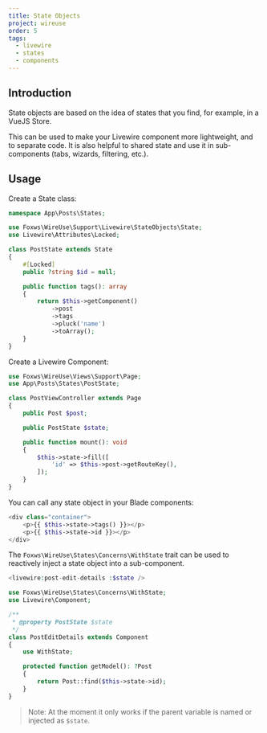 ```yaml
---
title: State Objects
project: wireuse
order: 5
tags:
  - livewire
  - states
  - components
---
```


## Introduction

State objects are based on the idea of states that you find, for example, in a VueJS Store.

This can be used to make your Livewire component more lightweight, and to separate code. It is also helpful to shared state and use it in sub-components (tabs, wizards, filtering, etc.).

## Usage

Create a State class:

```php
namespace App\Posts\States;

use Foxws\WireUse\Support\Livewire\StateObjects\State;
use Livewire\Attributes\Locked;

class PostState extends State
{
    #[Locked]
    public ?string $id = null;

    public function tags(): array
    {
        return $this->getComponent()
            ->post
            ->tags
            ->pluck('name')
            ->toArray();
    }
}
```

Create a Livewire Component:

```php
use Foxws\WireUse\Views\Support\Page;
use App\Posts\States\PostState;

class PostViewController extends Page
{
    public Post $post;

    public PostState $state;

    public function mount(): void
    {
        $this->state->fill([
            'id' => $this->post->getRouteKey(),
        ]);
    }
}
```

You can call any state object in your Blade components:

```php
<div class="container">
    <p>{{ $this->state->tags() }}></p>
    <p>{{ $this->state->id }}></p>
</div>
```

The `Foxws\WireUse\States\Concerns\WithState` trait can be used to reactively inject a state object into a sub-component.

```php
<livewire:post-edit-details :$state />
```

```php
use Foxws\WireUse\States\Concerns\WithState;
use Livewire\Component;

/**
 * @property PostState $state
 */
class PostEditDetails extends Component
{
    use WithState;

    protected function getModel(): ?Post
    {
        return Post::find($this->state->id);
    }
}
```

> Note: At the moment it only works if the parent variable is named or injected as `$state`.
